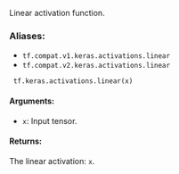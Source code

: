 Linear activation function.
### Aliases:
- `tf.compat.v1.keras.activations.linear`
- `tf.compat.v2.keras.activations.linear`

```
 tf.keras.activations.linear(x)
```
#### Arguments:
- `x`: Input tensor.
#### Returns:
The linear activation: `x`.
